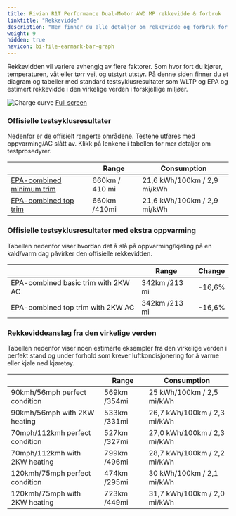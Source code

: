 ```yaml
---
title: Rivian R1T Performance Dual-Motor AWD MP rekkevidde & forbruk
linktitle: "Rekkevidde"
description: "Her finner du alle detaljer om rekkevidde og forbruk for Rivian R1T Performance Dual-Motor AWD MP."
weight: 9
hidden: true
navicon: bi-file-earmark-bar-graph
---
```

<!-- markdownlint-disable MD033 -->

Rekkevidden vil variere avhengig av flere faktorer. Som hvor fort du kjører, temperaturen, våt eller tørr vei, og utstyrt utstyr. På denne siden finner du et diagram og tabeller med standard testsyklusresultater som WLTP og EPA og estimert rekkevidde i den virkelige verden i forskjellige miljøer. 

<img class="img-fluid" alt="Charge curve" src="../range.svg"/>
<a href="../range.svg">Full screen</a>

### Offisielle testsyklusresultater

Nedenfor er de offisielt rangerte områdene. Testene utføres med oppvarming/AC slått av. Klikk på lenkene i tabellen for mer detaljer om testprosedyrer. 

<table class="table">
<thead>
<tr><th></th><th>  Range </th><th>Consumption </th></tr>
<tbody>
<tr><td><a href="../../../../../guides/understandingrange/epa/">EPA-combined minimum trim</a></td><td>660km / 410 mi</td><td> 21,6 kWh/100km / 2,9 mi/kWh </td></tr> 
<tr><td><a href="../../../../../guides/understandingrange/epa/">EPA-combined top trim </a></td><td>660km /410mi</td><td> 21,6 kWh/100km / 2,9 mi/kWh  </td></tr> 
</tbody></table>

### Offisielle testsyklusresultater med ekstra oppvarming

Tabellen nedenfor viser hvordan det å slå på oppvarming/kjøling på en kald/varm dag påvirker den offisielle rekkevidden. 

<table class="table">
<thead>
<tr><th></th><th>  Range </th><th>Change </th></tr>
<tbody>
<tr><td>  EPA-combined basic trim with 2KW AC </td><td> 342km /213 mi </td><td> -16,6%</td></tr>
<tr><td>  EPA-combined top trim with 2KW AC </td><td> 342km /213 mi </td><td> -16,6%</td></tr>
</tbody></table>

### Rekkeviddeanslag fra den virkelige verden

Tabellen nedenfor viser noen estimerte eksempler fra den virkelige verden i perfekt stand og under forhold som krever luftkondisjonering for å varme eller kjøle ned kjøretøy. 

<table class="table">
<thead>
<tr><th></th><th>  Range </th><th>Consumption </th></tr>
<tbody>
<tr><td> 90kmh/56mph perfect condition </td><td> 569km /354mi</td><td> 25 kWh/100km / 2,5 mi/kWh </td></tr>
<tr><td> 90kmh/56mph with 2KW heating </td><td> 533km /331mi</td><td> 26,7 kWh/100km / 2,3 mi/kWh </td></tr
<tr><td> 70mph/112kmh perfect condition </td><td> 527km /327mi</td><td> 27,0 kWh/100km / 2,3 mi/kWh</td></tr>
<tr><td> 70mph/112kmh with 2KW heating </td><td> 799km /496mi</td><td> 28,7 kWh/100km / 2,2 mi/kWh  </td></tr
<tr><td> 120kmh/75mph perfect condition </td><td> 474km /295mi</td><td> 30 kWh/100km / 2,1 mi/kWh </td></tr>
<tr><td> 120kmh/75mph with 2KW heating </td><td> 723km /449mi</td><td> 31,7 kWh/100km / 2,0 mi/kWh </td></tr
</tbody></table>
